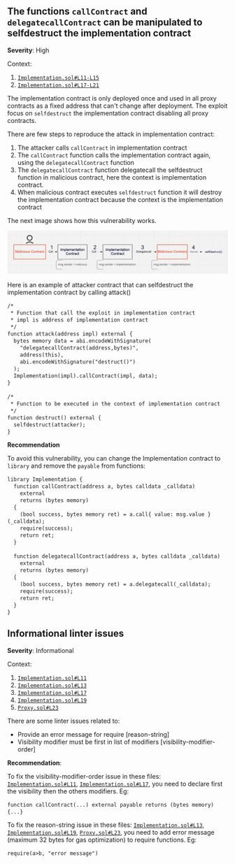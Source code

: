 ## The functions `callContract` and `delegatecallContract` can be manipulated to selfdestruct the implementation contract

**Severity**: High

Context:

1. [`Implementation.sol#L11-L15`](https://github.com/spearbit-audits/writing-exercise/blob/de45a4c5b654710812e9fa29dde6e12526fe4786/contracts/Implementation.sol#L11-L15)
2. [`Implementation.sol#L17-L21`](https://github.com/brinktrade/brink-core/blob/db0027533b228a6994acdbcb06713b5a3a3ecb38/contracts/Batched/DeployAndCall.sol#L17-L21)

The implementation contract is only deployed once and used in all proxy contracts as a fixed address that can't change after deployment. The exploit focus on `selfdestruct` the implementation contract disabling all proxy contracts.

There are few steps to reproduce the attack in implementation contract:

1. The attacker calls `callContract` in implementation contract
2. The `callContract` function calls the implementation contract again, using the `delegatecallContract` function
3. The `delegatecallContract` function delegatecall the selfdestruct function in malicious contract, here the context is implementation contract.
4. When malicious contract executes `selfdestruct` function it will destroy the implementation contract because the context is the implementation contract

The next image shows how this vulnerability works.

![`How vulnerability works`](./screenshots/how-it-works.png)

Here is an example of attacker contract that can selfdestruct the implementation contract by calling attack()

```solidity
/*
 * Function that call the exploit in implementation contract
 * impl is address of implementation contract
 */
function attack(address impl) external {
  bytes memory data = abi.encodeWithSignature(
    "delegatecallContract(address,bytes)",
    address(this),
    abi.encodeWithSignature("destruct()")
  );
  Implementation(impl).callContract(impl, data);
}

/*
 * Function to be executed in the context of implementation contract
 */
function destruct() external {
  selfdestruct(attacker);
}

```

**Recommendation**

To avoid this vulnerability, you can change the Implementation contract to `library` and remove the `payable` from functions:

```solidity
library Implementation {
  function callContract(address a, bytes calldata _calldata)
    external
    returns (bytes memory)
  {
    (bool success, bytes memory ret) = a.call{ value: msg.value }(_calldata);
    require(success);
    return ret;
  }

  function delegatecallContract(address a, bytes calldata _calldata)
    external
    returns (bytes memory)
  {
    (bool success, bytes memory ret) = a.delegatecall(_calldata);
    require(success);
    return ret;
  }
}

```

## Informational linter issues

**Severity**: Informational

Context:

1. [`Implementation.sol#L11`](https://github.com/spearbit-audits/writing-exercise/blob/de45a4c5b654710812e9fa29dde6e12526fe4786/contracts/Implementation.sol#L11)
2. [`Implementation.sol#L13`](https://github.com/spearbit-audits/writing-exercise/blob/de45a4c5b654710812e9fa29dde6e12526fe4786/contracts/Implementation.sol#L13)
3. [`Implementation.sol#L17`](https://github.com/spearbit-audits/writing-exercise/blob/de45a4c5b654710812e9fa29dde6e12526fe4786/contracts/Implementation.sol#L17)
4. [`Implementation.sol#L19`](https://github.com/spearbit-audits/writing-exercise/blob/de45a4c5b654710812e9fa29dde6e12526fe4786/contracts/Implementation.sol#L19)
5. [`Proxy.sol#L23`](https://github.com/spearbit-audits/writing-exercise/blob/de45a4c5b654710812e9fa29dde6e12526fe4786/contracts/Proxy.sol#L23)

There are some linter issues related to:

- Provide an error message for require [reason-string]
- Visibility modifier must be first in list of modifiers [visibility-modifier-order]

**Recommendation**:

To fix the visibility-modifier-order issue in these files: [`Implementation.sol#L11`](https://github.com/spearbit-audits/writing-exercise/blob/de45a4c5b654710812e9fa29dde6e12526fe4786/contracts/Implementation.sol#L11), [`Implementation.sol#L17`](https://github.com/spearbit-audits/writing-exercise/blob/de45a4c5b654710812e9fa29dde6e12526fe4786/contracts/Implementation.sol#L17), you need to declare first the visibility then the others modifiers. Eg:

```
function callContract(...) external payable returns (bytes memory){...}
```

To fix the reason-string issue in these files: [`Implementation.sol#L13`](https://github.com/spearbit-audits/writing-exercise/blob/de45a4c5b654710812e9fa29dde6e12526fe4786/contracts/Implementation.sol#L13), [`Implementation.sol#L19`](https://github.com/spearbit-audits/writing-exercise/blob/de45a4c5b654710812e9fa29dde6e12526fe4786/contracts/Implementation.sol#L19), [`Proxy.sol#L23`](https://github.com/spearbit-audits/writing-exercise/blob/de45a4c5b654710812e9fa29dde6e12526fe4786/contracts/Proxy.sol#L23), you need to add error message (maximum 32 bytes for gas optimization) to require functions. Eg:

```
require(a>b, "error message")
```
